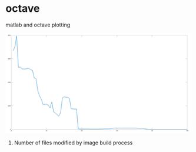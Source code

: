 # octave
matlab and octave plotting

![master-control-build-number-of-files.png](figures/master-control-build-number-of-files.png)

1. Number of files modified by image build process
